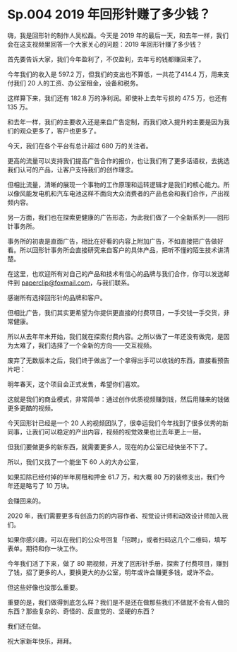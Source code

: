 # Sp.004 2019 年回形针赚了多少钱？

嗨，我是回形针的制作人吴松磊。今天是 2019 年的最后一天，和去年一样，我们会在这支视频里回答一个大家关心的问题：2019 年回形针赚了多少钱？

首先要告诉大家，我们今年盈利了，不仅盈利，去年亏的钱都赚回来了。

今年我们的收入是 597.2 万，但我们的支出也不算低，一共花了414.4 万，用来支付我们 20 人的工资、办公室租金，设备和税务。

这样算下来，我们还有 182.8 万的净利润。即使补上去年亏损的 47.5 万，也还有 135 万。

和去年一样，我们的主要收入还是来自广告定制，而我们收入提升的主要是因为我们的观众更多了，客户也更多了。

今天，我们在各个平台有总计超过 680 万的关注者。

更高的流量可以支持我们提高广告合作的报价，也让我们有了更多话语权，去挑选我们认可的产品，让客户支持我们的创作理念。

但相比流量，清晰的展现一个事物的工作原理和运转逻辑才是我们的核心能力。所以像风能发电机和汽车电池这样不面向大众消费者的产品也会和我们合作，产出视频内容。

另一方面，我们也在探索更健康的广告形态，为此我们做了一个全新系列——回形针事务所。

事务所的初衷是直面广告，相比在好看的内容上附加广告，不如直接把广告做好看。所以回形针事务所会直接研究来自客户的具体产品，把听不懂的陌生技术讲清楚。

在这里，也欢迎所有对自己的产品和技术有信心的品牌与我们合作，你可以发送邮件到 paperclip@foxmail.com，与我们联系。

感谢所有选择回形针的品牌和客户。

但相比广告，我们其实更希望为你提供更直接的付费项目，一手交钱一手交货，非常健康。

所以从去年年末开始，我们就在探索付费内容。之所以做了一年还没有做完，是因为太难了，我们选择了一个全新的方向——交互视频。

废弃了无数版本之后，我们终于做出了一个拿得出手可以收钱的东西，直接看预告片吧：

明年春天，这个项目会正式发售，希望你们喜欢。

这就是我们的商业模式，非常简单：通过创作优质视频赚到钱，然后用赚来的钱做更多更酷的视频。

今天回形针已经是一个 20 人的视频团队了，很幸运我们今年找到了很多优秀的新同事，让我们可以稳定的产出内容，视频的视觉效果也比去年更上一层。

但我们要做更多的新东西，就需要更多人，现在的办公室已经快坐不下了。

所以，我们又找了一个能坐下 60 人的大办公室，

如果扣除已经付掉的半年房租和押金 61.7 万，和大概 80 万的装修支出，我们今年还是略亏了 10 万块。

会赚回来的。

2020 年，我们需要更多有创造力的的内容作者、视觉设计师和动效设计师加入我们。

如果你感兴趣，可以在我们的公众号回复「招聘」，或者扫码这几个二维码，填写表单。期待和你一块工作。

今年我们活了下来，做了 80 期视频，开发了回形针手册，探索了付费项目，赚到了钱，招了更多的人，要换更大的办公室，明年或许会赚更多钱，或许不会。

但这些好像也没那么重要。

重要的是，我们做得到底怎么样？我们是不是还在做那些我们不做就不会有人做的东西？那些复杂的、奇怪的、反直觉的、坚硬的东西？

我们还在做。

祝大家新年快乐，拜拜。
